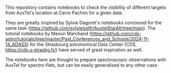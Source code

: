 This repository contains notebooks to check the visibility of different targets from AuxTel's location at Cerro Pachón for a given date. 

They are greatly inspired by Sylvie Dagoret's notebooks concieved for the same task (https://github.com/sylvielsstfr/AuxtelStarAlt/tree/main). The tutorial notebooks by Manon Marchand (https://github.com/cds-astro/tutorials/tree/master/Past_Conferences_and_Schools/2024-11-14_ADASS) for the Strasbourg astronomical Data Center (CDS, https://cds.u-strasbg.fr/) have served of great inspiration as well. 

The notebooks here are thought to prepare spectroscopic observations with AuxTel for spectro-flats, but can be easily generalised to any other case. 
